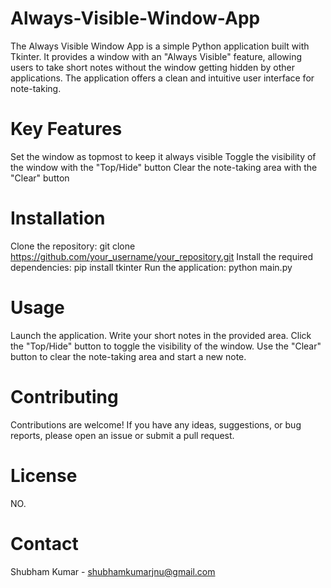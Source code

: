 # Always-Visible-Window-App
The Always Visible Window App is a simple Python application built with Tkinter. It provides a window with an "Always Visible" feature, allowing users to take short notes without the window getting hidden by other applications. The application offers a clean and intuitive user interface for note-taking.

# Key Features
Set the window as topmost to keep it always visible
Toggle the visibility of the window with the "Top/Hide" button
Clear the note-taking area with the "Clear" button


# Installation
Clone the repository: git clone https://github.com/your_username/your_repository.git
Install the required dependencies: pip install tkinter
Run the application: python main.py

# Usage
Launch the application.
Write your short notes in the provided area.
Click the "Top/Hide" button to toggle the visibility of the window.
Use the "Clear" button to clear the note-taking area and start a new note.

# Contributing
Contributions are welcome! If you have any ideas, suggestions, or bug reports, please open an issue or submit a pull request.

# License
NO.

# Contact
Shubham Kumar - shubhamkumarjnu@gmail.com
